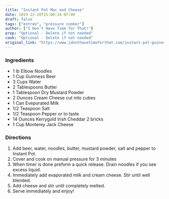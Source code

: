 ```yaml
---
title: "Instant Pot Mac and Cheese"
date: 2019-12-20T15:00:34-07:00
draft: false
tags: ["entree", "pressure cooker"]
author: ["I Don't Have Time for That!"]
prep: "Optional - Delete if not needed"
cook: "Optional - Delete if not needed"
original_link: "https://www.idonthavetimeforthat.com/instant-pot-guinness-mac-cheese/"
---
```


### Ingredients
- 1 lb Elbow Noodles
- 1 Cup Guinness Beer
- 3 Cups Water
- 2 Tablespoons Butter
- 1 Tablespoon Dry Mustard Powder
- 2 Ounces Cream Cheese cut into cubes
- 1 Can Eveporated Milk
- 1/2 Teaspoon Salt
- 1/2 Teaspoon Pepper or to taste
- 14 Ounces Kerrygold Irish Cheddar 2 bricks
- 1 Cup Monterey Jack Cheese

### Directions
1. Add beer, water, noodles, butter, mustard powder, salt and pepper to Instant Pot.
1. Cover and cook on manual pressure for 3 minutes
1. When timer is done preform a quick release. Drain noodles if you see excess liquid.
1. Immediately add evaporated milk and cream cheese. Stir until well blended.
1. Add cheese and stir until completely melted.
1. Serve immediately and enjoy!

